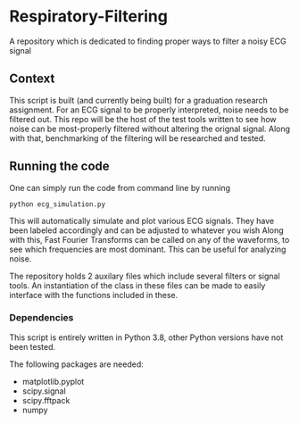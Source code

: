 # Respiratory-Filtering
A repository which is dedicated to finding proper ways to filter a noisy ECG signal

## Context
This script is built (and currently being built) for a graduation research assignment. 
For an ECG signal to be properly interpreted, noise needs to be filtered out. This repo will be the host
of the test tools written to see how noise can be most-properly filtered without altering the orignal signal.
Along with that, benchmarking of the filtering will be researched and tested.

## Running the code
One can simply run the code from command line by running 

`python ecg_simulation.py`

This will automatically simulate and plot various ECG signals. They have been labeled accordingly and can be adjusted to whatever you wish
Along with this, Fast Fourier Transforms can be called on any of the waveforms, to see which frequencies are most dominant. This can be useful for analyzing noise.

The repository holds 2 auxilary files which include several filters or signal tools. An instantiation of the class in these files can be made to easily interface with the functions included in these.

### Dependencies
This script is entirely written in Python 3.8, other Python versions have not been tested.

The following packages are needed:

* matplotlib.pyplot
* scipy.signal
* scipy.fftpack
* numpy
